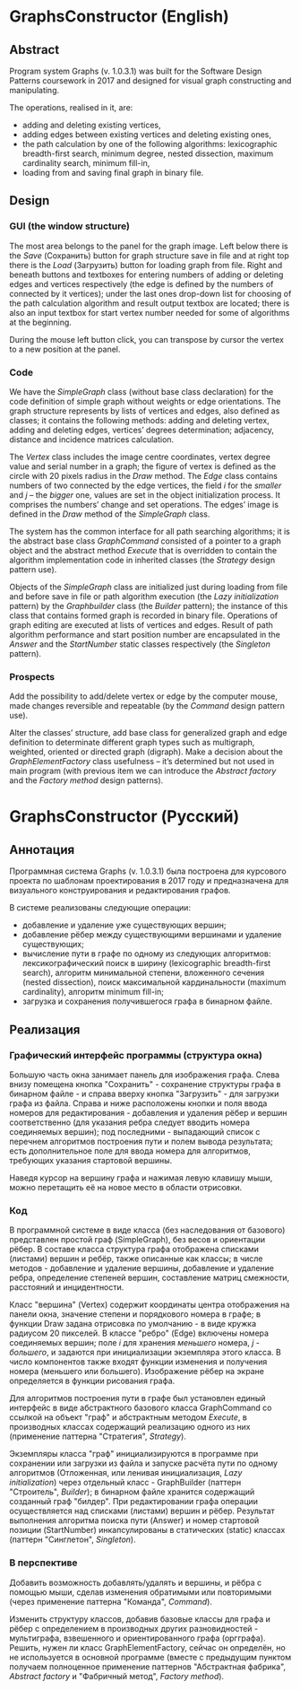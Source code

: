 # GraphsConstructor (English)
## Abstract
Program system Graphs (v. 1.0.3.1) was built for the Software Design Patterns coursework in 2017 and designed for visual graph constructing and manipulating.

The operations, realised in it, are:
- adding and deleting existing vertices,
- adding edges between existing vertices and deleting existing ones,
- the path calculation by one of the following algorithms: lexicographic breadth-first search, minimum degree, nested dissection, maximum cardinality search,
minimum fill-in,
- loading from and saving final graph in binary file.

## Design
### GUI (the window structure)

The most area belongs to the panel for the graph image. Left below there is the *Save* (Сохранить) button for graph structure save in file and at right top 
there is the *Load* (Загрузить) button for loading graph from file. Right and beneath buttons and textboxes for entering numbers of adding or deleting edges 
and vertices respectively (the edge is defined by the numbers of connected by it vertices); under the last ones drop-down list for choosing of the path 
calculation algorithm and result output textbox are located; there is also an input textbox for start vertex number needed for some of algorithms at the 
beginning.

During the mouse left button click, you can transpose by cursor the vertex to a new position at the panel.

### Code

We have the *SimpleGraph* class (without base class declaration) for the code definition of simple graph without weights or edge orientations. The graph 
structure represents by lists of vertices and edges, also defined as classes; it contains the following methods: adding and deleting vertex, adding and 
deleting edges, vertices’ degrees determination; adjacency, distance and incidence matrices calculation.

The *Vertex* class includes the image centre coordinates, vertex degree value and serial number in a graph; the figure of vertex is defined as the circle 
with 20 pixels radius in the *Draw* method. The *Edge* class contains numbers of two connected by the edge vertices, the field *i* for the *smaller* and *j* 
– the *bigger* one, values are set in the object initialization process. It comprises the numbers’ change and set operations. The edges’ image is defined in 
the *Draw* method of the *SimpleGraph* class.

The system has the common interface for all path searching algorithms; it is the abstract base class *GraphCommand* consisted of a pointer to a graph 
object and the abstract method *Execute* that is overridden to contain the algorithm implementation code in inherited classes (the *Strategy* design pattern 
use).

Objects of the *SimpleGraph* class are initialized just during loading from file and before save in file or path algorithm execution (the *Lazy 
initialization* pattern) by the *Graphbuilder* class (the *Builder* pattern); the instance of this class that contains formed graph is recorded in binary 
file. Operations of graph editing are executed at lists of vertices and edges. Result of path algorithm performance and start position number are 
encapsulated in the *Answer* and the *StartNumber* static classes respectively (the *Singleton* pattern).

### Prospects

Add the possibility to add/delete vertex or edge by the computer mouse, made changes reversible and repeatable (by the *Command* design pattern use).

Alter the classes’ structure, add base class for generalized graph and edge definition to determinate different graph types such as multigraph, weighted, 
oriented or directed graph (digraph). Make a decision about the *GraphElementFactory* class usefulness – it’s determined but not used in main program (with 
previous item we can introduce the *Abstract factory* and the *Factory method* design patterns).

# GraphsConstructor (Русский)
## Аннотация
Программная система Graphs (v. 1.0.3.1) была построена для курсового проекта по шаблонам проектирования в 2017 году и предназначена для визуального 
конструирования и редактирования графов.

В системе реализованы следующие операции:
- добавление и удаление уже существующих вершин;
- добавление рёбер между существующими вершинами и удаление существующих;
- вычисление пути в графе по одному из следующих алгоритмов: лексикографический поиск в ширину (lexicographic breadth-first search), алгоритм минимальной 
степени, вложенного сечения (nested dissection), поиск максимальной кардинальности (maximum cardinality), алгоритм minimum fill-in;
- загрузка и сохранения получившегося графа в бинарном файле.

## Реализация
### Графический интерфейс программы (структура окна)

Большую часть окна занимает панель для изображения графа. Слева внизу помещена кнопка "Сохранить" - сохранение структуры графа в бинарном файле - и справа 
вверху кнопка "Загрузить" - для загрузки графа из файла. Справа и ниже расположены кнопки и поля ввода номеров для редактирования - добавления и удаления 
рёбер и вершин соответственно (для указания ребра следует вводить номера соединяемых вершин); под последними - выпадающий список с перечнем алгоритмов 
построения пути и полем вывода результата; есть дополнительное поле для ввода номера для алгоритмов, требующих указания стартовой вершины.

Наведя курсор на вершину графа и нажимая левую клавишу мыши, можно перетащить её на новое место в области отрисовки.

### Код

В программной системе в виде класса (без наследования от базового) представлен простой граф (SimpleGraph), без весов и ориентации рёбер. В составе класса 
структура графа отображена списками (листами) вершин и ребёр, также описанные как классы; в числе методов - добавление и удаление вершины, добавление и 
удаление ребра, определение степеней вершин, составление матриц смежности, расстояний и инцидентности.

Класс "вершина" (Vertex) содержит координаты центра отображения на панели окна, значение степени и порядкового номера в графе; в функции Draw задана 
отрисовка по умолчанию - в виде кружка радиусом 20 пикселей. В классе "ребро" (Edge) включены номера соединяемых вершин; поле *i* для хранения *меньшего* 
номера, *j* - *большего*, и задаются при инициализации экземпляра этого класса. В число компонентов также входят функции изменения и получения номера 
(меньшего или большего). Изображение рёбер на экране определяется в функции рисования графа.

Для алгоритмов построения пути в графе был установлен единый интерфейс в виде абстрактного базового класса GraphCommand со ссылкой на объект "граф" и 
абстрактным методом *Execute*, в производных классах содержащий реализацию одного из них (применение паттерна "Стратегия", *Strategy*).

Экземпляры класса "граф" инициализируются в программе при сохранении или загрузки из файла и запуске расчёта пути по одному алгоритмов (Отложенная, или 
ленивая инициализация, *Lazy initialization*) через отдельный класс - GraphBuilder (паттерн "Строитель", *Builder*); в бинарном файле хранится содержащий 
созданный граф "билдер". При редактировании графа операции осуществляется над списками (листами) вершин и рёбер. Результат выполнения алгоритма поиска пути 
(Answer) и номер стартовой позиции (StartNumber) инкапсулированы в статических (static) классах (паттерн "Синглетон", *Singleton*).

### В перспективе

Добавить возможность добавлять/удалять и вершины, и рёбра с помощью мыши, сделав изменения обратимыми или повторимыми (через применение паттерна "Команда", 
*Command*).

Изменить структуру классов, добавив базовые классы для графа и рёбер с определением в производных других разновидностей - мультиграфа, взвешенного и 
ориентированного графа (оргграфа). Решить, нужен ли класс GraphElementFactory, сейчас он определён, но не используется в основной программе (вместе с 
предыдущим пунктом получаем полноценное применение паттернов "Абстрактная фабрика", *Abstract factory* и "Фабричный метод", *Factory method*).

